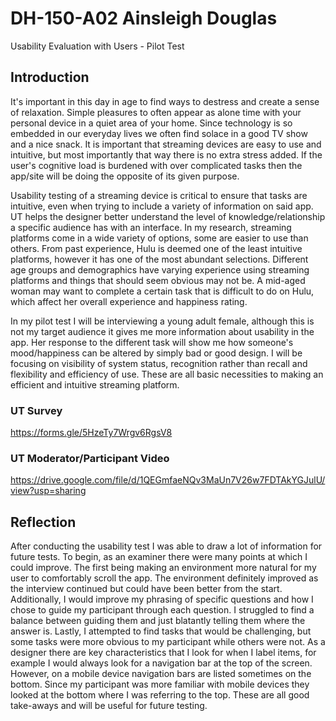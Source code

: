 # DH-150-A02 Ainsleigh Douglas
Usability Evaluation with Users - Pilot Test

## Introduction
It's important in this day in age to find ways to destress and create a sense of relaxation. Simple pleasures to often appear as alone time with your personal device in a quiet area of your home. Since technology is so embedded in our everyday lives we often find solace in a good TV show and a nice snack. It is important that streaming devices are easy to use and intuitive, but most importantly that way there is no extra stress added. If the user's cognitive load is burdened with over complicated tasks then the app/site will be doing the opposite of its given purpose.

Usability testing of a streaming device is critical to ensure that tasks are intuitive, even when trying to include a variety of information on said app. UT helps the designer better understand the level of knowledge/relationship a specific audience has with an interface. In my research, streaming platforms come in a wide variety of options, some are easier to use than others. From past experience, Hulu is deemed one of the least intuitive platforms, however it has one of the most abundant selections. Different age groups and demographics have varying experience using streaming platforms and things that should seem obvious may not be. A mid-aged woman may want to complete a certain task that is difficult to do on Hulu, which affect her overall experience and happiness rating.  

In my pilot test I will be interviewing a young adult female, although this is not my target audience it gives me more information about usability in the app. Her response to the different task will show me how someone's mood/happiness can be altered by simply bad or good design. I will be focusing on visibility of system status, recognition rather than recall and flexibility and efficiency of use. These are all basic necessities to making an efficient and intuitive streaming platform.

### UT Survey
https://forms.gle/5HzeTy7Wrgv6RgsV8

### UT Moderator/Participant Video
https://drive.google.com/file/d/1QEGmfaeNQv3MaUn7V26w7FDTAkYGJulU/view?usp=sharing

## Reflection
After conducting the usability test I was able to draw a lot of information for future tests. To begin, as an examiner there were many points at which I could improve. The first being making an environment more natural for my user to comfortably scroll the app. The environment definitely improved as the interview continued but could have been better from the start. Additionally, I would improve my phrasing of specific questions and how I chose to guide my participant through each question. I struggled to find a balance between guiding them and just blatantly telling them where the answer is. Lastly, I attempted to find tasks that would be challenging, but some tasks were more obvious to my participant while others were not. As a designer there are key characteristics that I look for when I label items, for example I would always look for a navigation bar at the top of the screen. However, on a mobile device navigation bars are listed sometimes on the bottom. Since my participant was more familiar with mobile devices they looked at the bottom where I was referring to the top. These are all good take-aways and will be useful for future testing.
